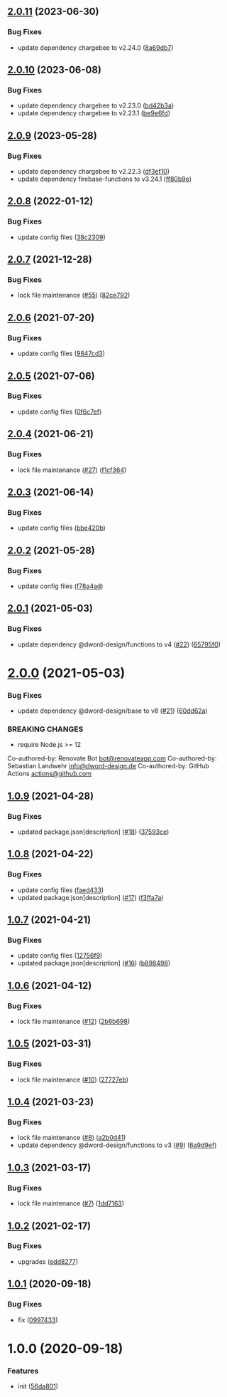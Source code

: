 ## [2.0.11](https://github.com/dword-design/firebase-functions-chargebee/compare/v2.0.10...v2.0.11) (2023-06-30)


### Bug Fixes

* update dependency chargebee to v2.24.0 ([8a69db7](https://github.com/dword-design/firebase-functions-chargebee/commit/8a69db72e501a15cecc1dd175a7012250cf8405f))

## [2.0.10](https://github.com/dword-design/firebase-functions-chargebee/compare/v2.0.9...v2.0.10) (2023-06-08)


### Bug Fixes

* update dependency chargebee to v2.23.0 ([bd42b3a](https://github.com/dword-design/firebase-functions-chargebee/commit/bd42b3aeda4b1afefed7f661a87390f229fe4191))
* update dependency chargebee to v2.23.1 ([be9e6fd](https://github.com/dword-design/firebase-functions-chargebee/commit/be9e6fd33a6958f5b54e7e403cca57458f686340))

## [2.0.9](https://github.com/dword-design/firebase-functions-chargebee/compare/v2.0.8...v2.0.9) (2023-05-28)


### Bug Fixes

* update dependency chargebee to v2.22.3 ([df3ef10](https://github.com/dword-design/firebase-functions-chargebee/commit/df3ef1051b0dfa66328bdea89c0f970f11b9e21d))
* update dependency firebase-functions to v3.24.1 ([ff80b9e](https://github.com/dword-design/firebase-functions-chargebee/commit/ff80b9ea8416995c888819beffdd41fe0d405192))

## [2.0.8](https://github.com/dword-design/firebase-functions-chargebee/compare/v2.0.7...v2.0.8) (2022-01-12)


### Bug Fixes

* update config files ([38c2309](https://github.com/dword-design/firebase-functions-chargebee/commit/38c2309efef354ae3f35ca91dce6879d8f5fdb30))

## [2.0.7](https://github.com/dword-design/firebase-functions-chargebee/compare/v2.0.6...v2.0.7) (2021-12-28)


### Bug Fixes

* lock file maintenance ([#55](https://github.com/dword-design/firebase-functions-chargebee/issues/55)) ([82ce792](https://github.com/dword-design/firebase-functions-chargebee/commit/82ce7929fa98492b5d1843b67d0c852881328272))

## [2.0.6](https://github.com/dword-design/firebase-functions-chargebee/compare/v2.0.5...v2.0.6) (2021-07-20)


### Bug Fixes

* update config files ([9847cd3](https://github.com/dword-design/firebase-functions-chargebee/commit/9847cd3a89cca4e5b79865a47bd06fdd301f9545))

## [2.0.5](https://github.com/dword-design/firebase-functions-chargebee/compare/v2.0.4...v2.0.5) (2021-07-06)


### Bug Fixes

* update config files ([0f6c7ef](https://github.com/dword-design/firebase-functions-chargebee/commit/0f6c7efd000c40cce6b98488c5ad853e59c6fa9c))

## [2.0.4](https://github.com/dword-design/firebase-functions-chargebee/compare/v2.0.3...v2.0.4) (2021-06-21)


### Bug Fixes

* lock file maintenance ([#27](https://github.com/dword-design/firebase-functions-chargebee/issues/27)) ([f1cf364](https://github.com/dword-design/firebase-functions-chargebee/commit/f1cf364ac84c54d7c99df2f819d9dcfbe059bb58))

## [2.0.3](https://github.com/dword-design/firebase-functions-chargebee/compare/v2.0.2...v2.0.3) (2021-06-14)


### Bug Fixes

* update config files ([bbe420b](https://github.com/dword-design/firebase-functions-chargebee/commit/bbe420b6f44a82c0e180460623808b41f7f94675))

## [2.0.2](https://github.com/dword-design/firebase-functions-chargebee/compare/v2.0.1...v2.0.2) (2021-05-28)


### Bug Fixes

* update config files ([f78a4ad](https://github.com/dword-design/firebase-functions-chargebee/commit/f78a4ad8bb70c13c63250a0e260cb3e748750470))

## [2.0.1](https://github.com/dword-design/firebase-functions-chargebee/compare/v2.0.0...v2.0.1) (2021-05-03)


### Bug Fixes

* update dependency @dword-design/functions to v4 ([#22](https://github.com/dword-design/firebase-functions-chargebee/issues/22)) ([65795f0](https://github.com/dword-design/firebase-functions-chargebee/commit/65795f01e56f448cc75e6f93413bb0e907890b9d))

# [2.0.0](https://github.com/dword-design/firebase-functions-chargebee/compare/v1.0.9...v2.0.0) (2021-05-03)


### Bug Fixes

* update dependency @dword-design/base to v8 ([#21](https://github.com/dword-design/firebase-functions-chargebee/issues/21)) ([60dd62a](https://github.com/dword-design/firebase-functions-chargebee/commit/60dd62a4204039fc1f64fd3e35a82bd25d70c3ec))


### BREAKING CHANGES

* require Node.js >= 12

Co-authored-by: Renovate Bot <bot@renovateapp.com>
Co-authored-by: Sebastian Landwehr <info@dword-design.de>
Co-authored-by: GitHub Actions <actions@github.com>

## [1.0.9](https://github.com/dword-design/firebase-functions-chargebee/compare/v1.0.8...v1.0.9) (2021-04-28)


### Bug Fixes

* updated package.json[description] ([#18](https://github.com/dword-design/firebase-functions-chargebee/issues/18)) ([37593ce](https://github.com/dword-design/firebase-functions-chargebee/commit/37593ce637d9dee018e7310f692c8d5ef1c9d4ed))

## [1.0.8](https://github.com/dword-design/firebase-functions-chargebee/compare/v1.0.7...v1.0.8) (2021-04-22)


### Bug Fixes

* update config files ([faed433](https://github.com/dword-design/firebase-functions-chargebee/commit/faed433c9bfdee13320752b51d0c6eae316239e9))
* updated package.json[description] ([#17](https://github.com/dword-design/firebase-functions-chargebee/issues/17)) ([f3ffa7a](https://github.com/dword-design/firebase-functions-chargebee/commit/f3ffa7a65c05eeb7527605b30fe4f7dc33d158f5))

## [1.0.7](https://github.com/dword-design/firebase-functions-chargebee/compare/v1.0.6...v1.0.7) (2021-04-21)


### Bug Fixes

* update config files ([12756f9](https://github.com/dword-design/firebase-functions-chargebee/commit/12756f955aa32ff37e9f1447f3ff86530a8c2b64))
* updated package.json[description] ([#16](https://github.com/dword-design/firebase-functions-chargebee/issues/16)) ([b898498](https://github.com/dword-design/firebase-functions-chargebee/commit/b89849860dfd4bc0547bc6af301eb673fcc6f9be))

## [1.0.6](https://github.com/dword-design/firebase-functions-chargebee/compare/v1.0.5...v1.0.6) (2021-04-12)


### Bug Fixes

* lock file maintenance ([#12](https://github.com/dword-design/firebase-functions-chargebee/issues/12)) ([2b6b698](https://github.com/dword-design/firebase-functions-chargebee/commit/2b6b69817f032d044083d19ad73f206c05cf88b8))

## [1.0.5](https://github.com/dword-design/firebase-functions-chargebee/compare/v1.0.4...v1.0.5) (2021-03-31)


### Bug Fixes

* lock file maintenance ([#10](https://github.com/dword-design/firebase-functions-chargebee/issues/10)) ([27727eb](https://github.com/dword-design/firebase-functions-chargebee/commit/27727ebfeef7acb8877120d1476836b3e73b9fad))

## [1.0.4](https://github.com/dword-design/firebase-functions-chargebee/compare/v1.0.3...v1.0.4) (2021-03-23)


### Bug Fixes

* lock file maintenance ([#8](https://github.com/dword-design/firebase-functions-chargebee/issues/8)) ([a2b0d41](https://github.com/dword-design/firebase-functions-chargebee/commit/a2b0d41fcb89cd3bda0642466e469f48ab7f842f))
* update dependency @dword-design/functions to v3 ([#9](https://github.com/dword-design/firebase-functions-chargebee/issues/9)) ([6a9d9ef](https://github.com/dword-design/firebase-functions-chargebee/commit/6a9d9efc0441df177b253bbc0f2c96ef302dabed))

## [1.0.3](https://github.com/dword-design/firebase-functions-chargebee/compare/v1.0.2...v1.0.3) (2021-03-17)


### Bug Fixes

* lock file maintenance ([#7](https://github.com/dword-design/firebase-functions-chargebee/issues/7)) ([1dd7163](https://github.com/dword-design/firebase-functions-chargebee/commit/1dd7163db30c4426e24e01808df808138df65753))

## [1.0.2](https://github.com/dword-design/firebase-functions-chargebee/compare/v1.0.1...v1.0.2) (2021-02-17)


### Bug Fixes

* upgrades ([edd8277](https://github.com/dword-design/firebase-functions-chargebee/commit/edd8277716e409ba3286fcbcd5db0345c456c259))

## [1.0.1](https://github.com/dword-design/firebase-functions-chargebee/compare/v1.0.0...v1.0.1) (2020-09-18)


### Bug Fixes

* fix ([0997433](https://github.com/dword-design/firebase-functions-chargebee/commit/09974339956b9dd792f76395b0a61909c56d56dd))

# 1.0.0 (2020-09-18)


### Features

* init ([56da801](https://github.com/dword-design/firebase-functions-chargebee/commit/56da8018af2fbfa90bef7bec7c3e613072c646b0))
